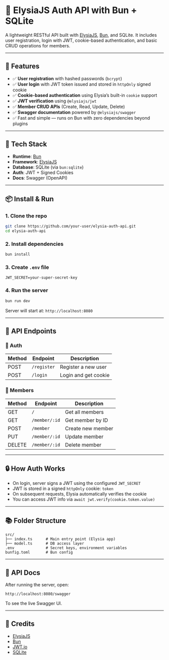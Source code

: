 # 🦊 ElysiaJS Auth API with Bun + SQLite

A lightweight RESTful API built with [ElysiaJS](https://elysiajs.com/), [Bun](https://bun.sh/), and SQLite. It includes user registration, login with JWT, cookie-based authentication, and basic CRUD operations for members.

---

## 🚀 Features

- ✅ **User registration** with hashed passwords (`bcrypt`)
- ✅ **User login** with JWT token issued and stored in `httpOnly` signed cookie
- ✅ **Cookie-based authentication** using Elysia’s built-in `cookie` support
- ✅ **JWT verification** using `@elysiajs/jwt`
- ✅ **Member CRUD APIs** (Create, Read, Update, Delete)
- ✅ **Swagger documentation** powered by `@elysiajs/swagger`
- ✅ Fast and simple — runs on Bun with zero dependencies beyond plugins

---

## 🧱 Tech Stack

- **Runtime**: [Bun](https://bun.sh/)
- **Framework**: [ElysiaJS](https://elysiajs.com/)
- **Database**: SQLite (via `bun:sqlite`)
- **Auth**: JWT + Signed Cookies
- **Docs**: Swagger (OpenAPI)

---

## 📦 Install & Run

### 1. Clone the repo

```bash
git clone https://github.com/your-user/elysia-auth-api.git
cd elysia-auth-api
```

### 2. Install dependencies

```bash
bun install
```

### 3. Create `.env` file

```env
JWT_SECRET=your-super-secret-key
```

### 4. Run the server

```bash
bun run dev
```

Server will start at: `http://localhost:8080`

---

## 🧪 API Endpoints

### 🔐 Auth

| Method | Endpoint    | Description            |
|--------|-------------|------------------------|
| POST   | `/register` | Register a new user    |
| POST   | `/login`    | Login and get cookie   |

### 👤 Members

| Method | Endpoint         | Description          |
|--------|------------------|----------------------|
| GET    | `/`              | Get all members      |
| GET    | `/member/:id`    | Get member by ID     |
| POST   | `/member`        | Create new member    |
| PUT    | `/member/:id`    | Update member        |
| DELETE | `/member/:id`    | Delete member        |

---

## 🔒 How Auth Works

- On login, server signs a JWT using the configured `JWT_SECRET`
- JWT is stored in a signed `httpOnly` cookie: `token`
- On subsequent requests, Elysia automatically verifies the cookie
- You can access JWT info via `await jwt.verify(cookie.token.value)`

---

## 📚 Folder Structure

```
src/
├── index.ts      # Main entry point (Elysia app)
├── model.ts      # DB access layer
.env              # Secret keys, environment variables
bunfig.toml       # Bun config
```

---

## 📘 API Docs

After running the server, open:

```
http://localhost:8080/swagger
```

To see the live Swagger UI.

---

## 🙏 Credits

- [ElysiaJS](https://elysiajs.com/)
- [Bun](https://bun.sh/)
- [JWT.io](https://jwt.io/)
- [SQLite](https://sqlite.org/)
